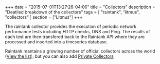 +++
date = "2015-07-01T13:27:26-04:00"
title = "Collectors"
description = "Deatiled breakdown of the collectors"
tags = [ "raintank", "litmus", "collectors" ]
section = ["Litmus"]
+++

The raintank collector provides the execution of periodic network performance tests including HTTP checks, DNS and Ping. The results of each test are then transfered back to the Raintank API where they are processed and inserted into a timeseries database.

Raintank mantains a growing number of official collectors across the world ([View the list](/docs/litmus/global-footprint)), but you can also add [Private Collectors](/docs/litmus/private-collectors)
